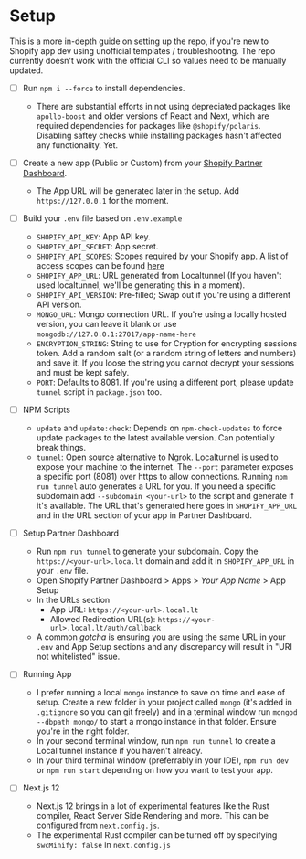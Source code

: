 # Setup

This is a more in-depth guide on setting up the repo, if you're new to Shopify app dev using unofficial templates / troubleshooting. The repo currently doesn't work with the official CLI so values need to be manually updated.

- [ ] Run `npm i --force` to install dependencies.

  - There are substantial efforts in not using depreciated packages like `apollo-boost` and older versions of React and Next, which are required dependencies for packages like `@shopify/polaris`. Disabling saftey checks while installing packages hasn't affected any functionality. Yet.

- [ ] Create a new app (Public or Custom) from your [Shopify Partner Dashboard](https://partners.shopify.com).

  - The App URL will be generated later in the setup. Add `https://127.0.0.1` for the moment.

- [ ] Build your `.env` file based on `.env.example`

  - `SHOPIFY_API_KEY`: App API key.
  - `SHOPIFY_API_SECRET`: App secret.
  - `SHOPIFY_API_SCOPES`: Scopes required by your Shopify app. A list of access scopes can be found [here](https://shopify.dev/api/usage/access-scopes)
  - `SHOPIFY_APP_URL`: URL generated from Localtunnel (If you haven't used localtunnel, we'll be generating this in a moment).
  - `SHOPIFY_API_VERSION`: Pre-filled; Swap out if you're using a different API version.
  - `MONGO_URL`: Mongo connection URL. If you're using a locally hosted version, you can leave it blank or use `mongodb://127.0.0.1:27017/app-name-here`
  - `ENCRYPTION_STRING`: String to use for Cryption for encrypting sessions token. Add a random salt (or a random string of letters and numbers) and save it. If you loose the string you cannot decrypt your sessions and must be kept safely.
  - `PORT`: Defaults to 8081. If you're using a different port, please update `tunnel` script in `package.json` too.

- [ ] NPM Scripts

  - `update` and `update:check`: Depends on `npm-check-updates` to force update packages to the latest available version. Can potentially break things.
  - `tunnel`: Open source alternative to Ngrok. Localtunnel is used to expose your machine to the internet. The `--port` parameter exposes a specific port (8081) over https to allow connections. Running `npm run tunnel` auto generates a URL for you. If you need a specific subdomain add `--subdomain <your-url>` to the script and generate if it's available. The URL that's generated here goes in `SHOPIFY_APP_URL` and in the URL section of your app in Partner Dashboard.

- [ ] Setup Partner Dashboard

  - Run `npm run tunnel` to generate your subdomain. Copy the `https://<your-url>.loca.lt` domain and add it in `SHOPIFY_APP_URL` in your `.env` file.
  - Open Shopify Partner Dashboard > Apps > _Your App Name_ > App Setup
  - In the URLs section
    - App URL: `https://<your-url>.local.lt`
    - Allowed Redirection URL(s): `https://<your-url>.local.lt/auth/callback`
  - A common _gotcha_ is ensuring you are using the same URL in your `.env` and App Setup sections and any discrepancy will result in "URI not whitelisted" issue.

- [ ] Running App

  - I prefer running a local `mongo` instance to save on time and ease of setup. Create a new folder in your project called `mongo` (it's added in `.gitignore` so you can git freely) and in a terminal window run `mongod --dbpath mongo/` to start a mongo instance in that folder. Ensure you're in the right folder.
  - In your second terminal window, run `npm run tunnel` to create a Local tunnel instance if you haven't already.
  - In your third terminal window (preferrably in your IDE), `npm run dev` or `npm run start` depending on how you want to test your app.

- [ ] Next.js 12
  - Next.js 12 brings in a lot of experimental features like the Rust compiler, React Server Side Rendering and more. This can be configured from `next.config.js`.
  - The experimental Rust compiler can be turned off by specifying `swcMinify: false` in `next.config.js`

